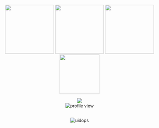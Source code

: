 <p align="center"> <img src="https://github.com/uidops/uidops.github.io/raw/master/img/01.png" height="160px" width="160px"> <img src="https://octodex.github.com/images/daftpunktocat-thomas.gif" height="160px" width="160px"> <img src="https://octodex.github.com/images/daftpunktocat-guy.gif" height="160px" width="160px"> <img src="https://github.com/uidops/uidops.github.io/raw/master/img/fuck_com.png" height="130px" width="130px"></p>
<div align="center"> <img src="text.gif"><br/>
<img alt="profile view" src="https://komarev.com/ghpvc/?username=siruidops&style=flat&color=red"> </div> <br/>

<p align="center"> <img src="https://github-readme-stats.vercel.app/api?username=uidops&show_icons=true&hide_border=true&count_private=true&theme=react" alt="uidops" /><!-- <br/> <img src="https://github-readme-stats.vercel.app/api/top-langs/?username=uidops&theme=react&count_private=true&hide_border=true" alt="uidops" /> --> </p><br/>
